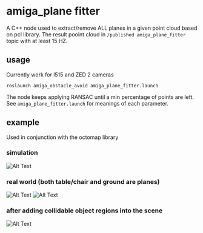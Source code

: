 # amiga_plane fitter

A C++ node used to extract/remove ALL planes in a given point cloud based on pcl library. The result pooint cloud in `/published amiga_plane_fitter` topic
with at least 15 HZ. 

## usage

Currently work for l515 and ZED 2 cameras
```
roslaunch amiga_obstacle_avoid amiga_plane_fitter.launch
```

The node keeps applying RANSAC until a min percentage of points are left. See `amiga_plane_fitter.launch` for meanings of each parameter.

## example 
Used in conjunction with the octomap library

### simulation
![Alt Text](https://github.com/yw14218/amiga_extra/blob/main/amiga_obstacle_avoid/media/67.png)

### real world (both table/chair and ground are planes)
![Alt Text](https://github.com/yw14218/amiga_extra/blob/main/amiga_obstacle_avoid/media/15.png)
![Alt Text](https://github.com/yw14218/amiga_extra/blob/main/amiga_obstacle_avoid/media/68.png)

### after adding collidable object regions into the scene
![Alt Text](https://github.com/yw14218/amiga_extra/blob/main/amiga_obstacle_avoid/media/16.png)
